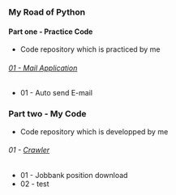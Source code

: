 ### My Road of Python
#### Part one - Practice Code
* Code repository which is practiced by me
###### [01 - Mail Application](./Mail)
* 01 - Auto send E-mail

### Part two - My Code
* Code repository which is developped by me
###### 01 - [Crawler](./Crawler)
* 01 - Jobbank position download
* 02 - test
